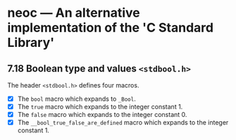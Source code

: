 # neoc — An alternative implementation of the 'C Standard Library'

## 7.18 Boolean type and values `<stdbool.h>`

The header `<stdbool.h>` defines four macros.

- [x] The `bool` macro which expands to `_Bool`.
- [x] The `true` macro which expands to the integer constant 1.
- [x] The `false` macro which expands to the integer constant 0.
- [x] The `__bool_true_false_are_defined` macro which expands to the integer constant 1.
